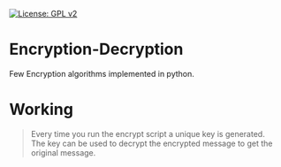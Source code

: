 [![License: GPL v2](https://img.shields.io/badge/License-GPL%20v2-blue.svg)](https://www.gnu.org/licenses/old-licenses/gpl-2.0.en.html)

# Encryption-Decryption
Few Encryption algorithms implemented in python.
# Working 
> Every time you run the encrypt script a unique key is generated.<br/>
> The key can be used to decrypt the encrypted message to get the original message.<br/> 
